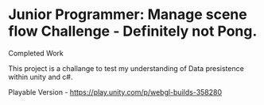 # Junior Programmer: Manage scene flow Challenge - Definitely not Pong.
Completed Work

This project is a challange to test my understanding of Data presistence within unity and c#.


Playable Version - https://play.unity.com/p/webgl-builds-358280